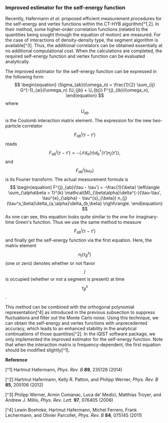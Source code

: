 ### Improved estimator for the self-energy function

Recently, Hafermann *et al.* proposed efficient measurement procedures for the self-energy and vertex functions within the CT-HYB algorithm[^1,2]. In their method, some higher-order correlation functions (related to the quantities being sought through the equation of motion) are measured. For the case of interactions of density-density type, the segment algorithm is available[^3]. Thus, the additional correlators can be obtained essentially at no additional computational cost. When the calculations are completed, the required self-energy function and vertex function can be evaluated analytically.

The improved estimator for the self-energy function can be expressed in the following form:
$$
\begin{equation}
\Sigma_{ab}(i\omega_n) = \frac{1}{2} 
\sum_{ij} G^{-1}_{ai}(i\omega_n) (U_{jb} + U_{bj}) F^{j}_{ib}(i\omega_n),
\end{equation}
$$
where $$U_{ab}$$ is the Coulomb interaction matrix element. The expression for the new two-particle correlator $$F^{j}_{ab}(\tau - \tau')$$ reads
$$
\begin{equation}
F^{j}_{ab}(\tau-\tau') 
= -\langle \mathcal{T} d_{a}(\tau) d^{\dagger}_{b}(\tau') n_{j}(\tau') \rangle,
\end{equation}
$$
and $$F^{j}_{ab}(i\omega_n)$$ is its Fourier transform. The actual measurement formula is
$$
\begin{equation}
F^{j}_{ab}(\tau - \tau') = 
-\frac{1}{\beta}
\left\langle
\sum_{\alpha\beta = 1}^{k} 
\mathcal{M}_{\beta\alpha}\delta^{-}(\tau-\tau', \tau^{e}_{\alpha} - \tau^{s}_{\beta})
n_{j}(\tau^s_\beta)\delta_{a,\alpha}\delta_{b,\beta}
\right\rangle.
\end{equation}
$$
As one can see, this equation looks quite similar to the one for imaginary-time Green's function. Thus we use the same method to measure $$F^{j}_{ab}(\tau - \tau')$$ and finally get the self-energy function via the first equation. Here, the matrix element $$n_{j}(\tau^s_\beta)$$ (one or zero) denotes whether or not flavor $$j$$ is occupied (whether or not a segment is present) at time $$\tau^s_\beta$$.

This method can be combined with the orthogonal polynomial representation[^4] as introduced in the previous subsection to suppress fluctuations and filter out the Monte Carlo noise. Using this technique, we can obtain the self-energy and vertex functions with unprecedented accuracy, which leads to an enhanced stability in the analytical continuations of those quantities[^2]. In the iQIST software package, we only implemented the improved estimator for the self-energy function. Note that when the interaction matrix is frequency-dependent, the first equation should be modified slightly[^1].

**Reference**

[^1] Hartmut Hafermann, *Phys. Rev. B* **89**, 235128 (2014)

[^2] Hartmut Hafermann, Kelly R. Patton, and Philipp Werner, *Phys. Rev. B* **85**, 205106 (2012)

[^3] Philipp Werner, Armin Comanac, Luca de’ Medici, Matthias Troyer, and Andrew J. Millis, *Phys. Rev. Lett.* **97**, 076405 (2006)

[^4] Lewin Boehnke, Hartmut Hafermann, Michel Ferrero, Frank Lechermann, and Olivier Parcollet, *Phys. Rev. B* **84**, 075145 (2011)